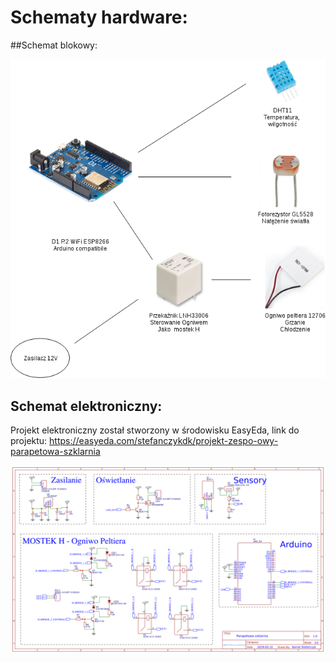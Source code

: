 # Schematy hardware:

##Schemat blokowy:
<p align="center">
  <img  src="Schemat_blokowy_hardware.png">
</p>

## Schemat elektroniczny:

Projekt elektroniczny został stworzony w środowisku EasyEda, link do projektu:
https://easyeda.com/stefanczykdk/projekt-zespo-owy-parapetowa-szklarnia 

<p align="center">
  <img  src="Schematic_Projekt-Zespo-owy-Parapetowa-szklarnia.png">
</p>

